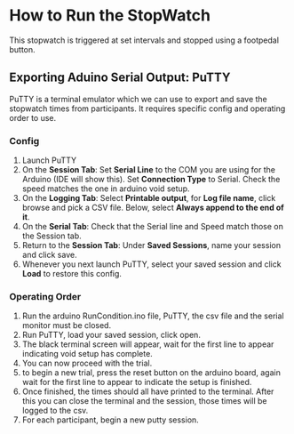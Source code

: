 # How to Run the StopWatch
This stopwatch is triggered at set intervals and stopped using a footpedal button. 

## Exporting Aduino Serial Output: PuTTY
PuTTY is a terminal emulator which we can use to export and save the stopwatch times from participants. It requires specific config and operating order to use. 

### Config
1. Launch PuTTY
2. On the **Session Tab**: Set **Serial Line** to the COM you are using for the Arduino (IDE will show this). Set **Connection Type** to Serial. Check the speed matches the one in arduino void setup.
3. On the **Logging Tab**: Select **Printable output**, for **Log file name**, click browse and pick a CSV file. Below, select **Always append to the end of it**.
4. On the **Serial Tab**: Check that the Serial line and Speed match those on the Session tab. 
5. Return to the **Session Tab**: Under **Saved Sessions**, name your session and click save. 
6. Whenever you next launch PuTTY, select your saved session and click **Load** to restore this config.

### Operating Order
1. Run the arduino RunCondition.ino file, PuTTY, the csv file and the serial monitor must be closed. 
2. Run PuTTY, load your saved session, click open. 
3. The black terminal screen will appear, wait for the first line to appear indicating void setup has complete.
4. You can now proceed with the trial. 
5. to begin a new trial, press the reset button on the arduino board, again wait for the first line to appear to indicate the setup is finished.
6. Once finished, the times should all have printed to the terminal. After this you can close the terminal and the session, those times will be logged to the csv. 
7. For each participant, begin a new putty session.
